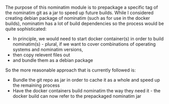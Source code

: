 The purpose of this nominatim module is to prepackage a specific tag of the nominatim git as a jar to speed up future builds.
While I considered creating debian package of nominatim (such as for use in the docker builds), nominatim has a lot of build dependencies so the process would be quite sophisticated:

* In principle, we would need to start docker container(s) in order to build nominatim(s) - plural, if we want to cover combinations of operating systems and nominatim versions,
* then copy relevent files out
* and bundle them as a debian package

So the more reasonable approach that is currently followed is:

* Bundle the git repo as jar in order to cache it as a whole and speed up the remaining process
* Have the docker containers build nominatim the way they need it - the docker build can now refer to the prepackaged nominatim jar

